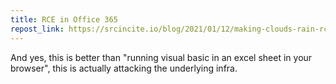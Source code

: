 ```yaml
---
title: RCE in Office 365
repost_link: https://srcincite.io/blog/2021/01/12/making-clouds-rain-rce-in-office-365.html
---
```


And yes, this is better than "running visual basic in an excel sheet in your browser", this is actually attacking the underlying infra.
